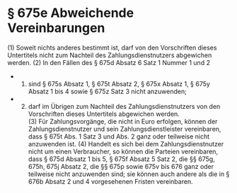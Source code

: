 # § 675e Abweichende Vereinbarungen
(1) Soweit nichts anderes bestimmt ist, darf von den Vorschriften dieses Untertitels nicht zum Nachteil des Zahlungsdienstnutzers abgewichen werden.
(2) In den Fällen des § 675d Absatz 6 Satz 1 Nummer 1 und 2
* 1. sind § 675s Absatz 1, § 675t Absatz 2, § 675x Absatz 1, § 675y Absatz 1 bis 4 sowie § 675z Satz 3 nicht anzuwenden;
* 2. darf im Übrigen zum Nachteil des Zahlungsdienstnutzers von den Vorschriften dieses Untertitels abgewichen werden.  
(3) Für Zahlungsvorgänge, die nicht in Euro erfolgen, können der Zahlungsdienstnutzer und sein Zahlungsdienstleister vereinbaren, dass § 675t Abs. 1 Satz 3 und Abs. 2 ganz oder teilweise nicht anzuwenden ist.
(4) Handelt es sich bei dem Zahlungsdienstnutzer nicht um einen Verbraucher, so können die Parteien vereinbaren, dass § 675d Absatz 1 bis 5, § 675f Absatz 5 Satz 2, die §§ 675g, 675h, 675j Absatz 2, die §§ 675p sowie 675v bis 676 ganz oder teilweise nicht anzuwenden sind; sie können auch andere als die in § 676b Absatz 2 und 4 vorgesehenen Fristen vereinbaren.